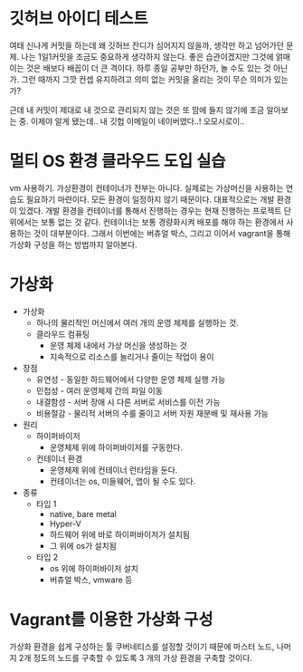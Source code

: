 # 깃허브 아이디 테스트
여태 신나게 커밋을 하는데 왜 깃허브 잔디가 심어지지 않을까, 생각만 하고 넘어가던 문제.
나는 1일1커밋을 조금도 중요하게 생각하지 않는다.
좋은 습관이겠지만 그것에 얽매이는 것은 배보다 배꼽이 더 큰 격이다.
하루 종일 공부만 하던가, 놀 수도 있는 것 아닌가.
그런 때까지 그깟 컨셉 유지하려고 의미 없는 커밋을 올리는 것이 무슨 의미가 있는가?

근데 내 커밋이 제대로 내 것으로 관리되지 않는 것은 또 맘에 들지 않기에 조금 알아보는 중.
이제야 알게 됐는데.. 내 깃헙 이메일이 네이버였다..! 오모시로이..

# 멀티 OS 환경 클라우드 도입 실습
vm 사용하기.
가상환경이 컨테이너가 전부는 아니다. 실제로는 가상머신을 사용하는 연습도 필요하기 마련이다.
모든 환경이 일정하지 않기 때문이다. 대표적으로는 개발 환경이 있겠다. 개발 환경을 컨테이너를 통해서 진행하는 경우는 현재 진행하는 프로젝트 단위에서는 보통 없는 것 같다. 
컨테이너는 보통 경량화시켜 배포를 해야 하는 환경에서 사용하는 것이 대부분이다. 
그래서 이번에는 버츄얼 박스, 그리고 이어서 vagrant을 통해 가상화 구성을 하는 방법까지 알아본다.
# 가상화
- 가상화
	- 하나의 물리적인 머신에서 여러 개의 운영 체제를 실행하는 것. 
	- 클라우드 컴퓨팅
		- 운영 체제 내에서 가상 머신을 생성하는 것
		- 지속적으로 리소스를 늘리거나 줄이는 작업이 용이
- 장점
	- 유연성 - 동일한 하드웨어에서 다양한 운영 체제 실행 가능
	- 민첩성 - 여러 운영체제 간의 파일 이동
	- 내결함성 - 서버 장애 시 다른 서버로 서비스를 이전 가능
	- 비용절감 - 물리적 서버의 수를 줄이고 서버 자원 재분배 및 재사용 가능
- 원리
	- 하이퍼바이저
		- 운영체제 위에 하이퍼바이저를 구동한다.
	- 컨테이너 환경
		- 운영체제 위에 컨테이너 런타임을 둔다.
		- 컨테이너는 os, 미들웨어, 앱이 될 수도 있다. 
- 종류
	- 타입 1
		- native, bare metal
		- Hyper-V
		- 하드웨어 위에 바로 하이퍼바이저가 설치됨
		- 그 위에 os가 설치됨
	- 타입 2
		- os 위에 하이퍼바이저 설치
		- 버츄얼 박스, vmware 등

# Vagrant를 이용한 가상화 구성
가상화 환경을 쉽게 구성하는 툴
쿠버네티스를 설정할 것이기 때문에 마스터 노드, 나머지 2개 정도의 노드를 구축할 수 있도록 3 개의 가상 환경을 구축할 것이다. 